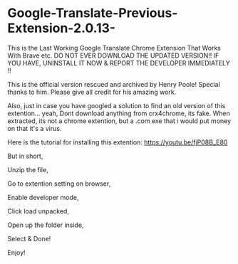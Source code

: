 # Google-Translate-Previous-Extension-2.0.13-
This is the Last Working Google Translate Chrome Extension That Works With Brave etc. 
DO NOT EVER DOWNLOAD THE UPDATED VERSION!! 
IF YOU HAVE, UNINSTALL IT NOW & REPORT THE DEVELOPER IMMEDIATELY !! 


This is the official version rescued and archived by Henry Poole! 
Special thanks to him. 
Please give all credit for his amazing work. 


Also, just in case you have googled a solution to find an old version of this extention... 
yeah, Dont download anything from crx4chrome, its fake. 
When extracted, its not a chrome extention, 
but a .com exe that i would put money on that it's a virus. 


Here is the tutorial for installing this extention: https://youtu.be/fjP08B_E80


But in short,

Unzip the file,

Go to extention setting on browser,

Enable developer mode,

Click load unpacked,

Open up the folder inside,

Select & Done!

Enjoy!
